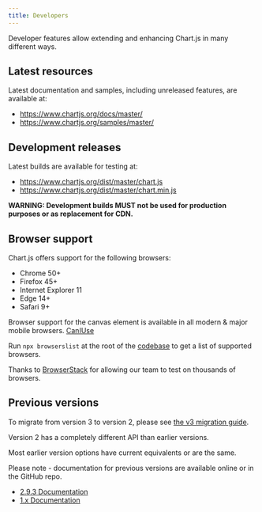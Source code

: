 ```yaml
---
title: Developers
---
```


Developer features allow extending and enhancing Chart.js in many different ways.

## Latest resources

Latest documentation and samples, including unreleased features, are available at:

- https://www.chartjs.org/docs/master/
- https://www.chartjs.org/samples/master/

## Development releases

Latest builds are available for testing at:

- https://www.chartjs.org/dist/master/chart.js
- https://www.chartjs.org/dist/master/chart.min.js

**WARNING: Development builds MUST not be used for production purposes or as replacement for CDN.**

## Browser support

Chart.js offers support for the following browsers:

- Chrome 50+
- Firefox 45+
- Internet Explorer 11
- Edge 14+
- Safari 9+

Browser support for the canvas element is available in all modern & major mobile browsers. [CanIUse](https://caniuse.com/#feat=canvas)

Run `npx browserslist` at the root of the [codebase](https://github.com/chartjs/Chart.js) to get a list of supported browsers.

Thanks to [BrowserStack](https://browserstack.com) for allowing our team to test on thousands of browsers.

## Previous versions

To migrate from version 3 to version 2, please see [the v3 migration guide](../getting-started/v3-migration).

Version 2 has a completely different API than earlier versions.

Most earlier version options have current equivalents or are the same.

Please note - documentation for previous versions are available online or in the GitHub repo.

- [2.9.3 Documentation](https://www.chartjs.org/docs/2.9.3/)
- [1.x Documentation](https://github.com/chartjs/Chart.js/tree/v1.1.1/docs)
